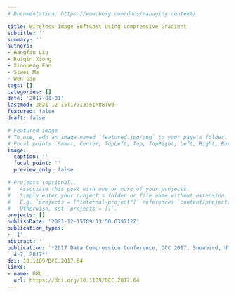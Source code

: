 ```yaml
---
# Documentation: https://wowchemy.com/docs/managing-content/

title: Wireless Image SoftCast Using Compressive Gradient
subtitle: ''
summary: ''
authors:
- Hangfan Liu
- Ruiqin Xiong
- Xiaopeng Fan
- Siwei Ma
- Wen Gao
tags: []
categories: []
date: '2017-01-01'
lastmod: 2021-12-15T17:13:51+08:00
featured: false
draft: false

# Featured image
# To use, add an image named `featured.jpg/png` to your page's folder.
# Focal points: Smart, Center, TopLeft, Top, TopRight, Left, Right, BottomLeft, Bottom, BottomRight.
image:
  caption: ''
  focal_point: ''
  preview_only: false

# Projects (optional).
#   Associate this post with one or more of your projects.
#   Simply enter your project's folder or file name without extension.
#   E.g. `projects = ["internal-project"]` references `content/project/deep-learning/index.md`.
#   Otherwise, set `projects = []`.
projects: []
publishDate: '2021-12-15T09:13:50.039712Z'
publication_types:
- '1'
abstract: ''
publication: '*2017 Data Compression Conference, DCC 2017, Snowbird, UT, USA, April
  4-7, 2017*'
doi: 10.1109/DCC.2017.64
links:
- name: URL
  url: https://doi.org/10.1109/DCC.2017.64
---
```

